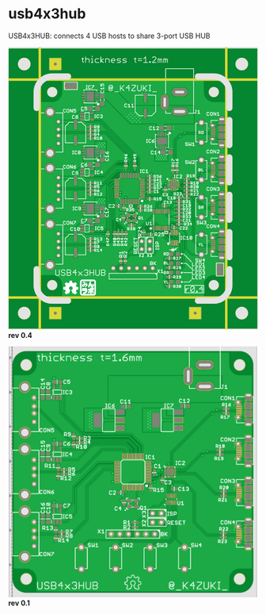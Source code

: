 # usb4x3hub
USB4x3HUB: connects 4 USB hosts to share 3-port USB HUB

![](doc/USB4x3HUB_r0.4.png)
**rev 0.4**

![](doc/USB4x3HUBr1.png)
**rev 0.1**
